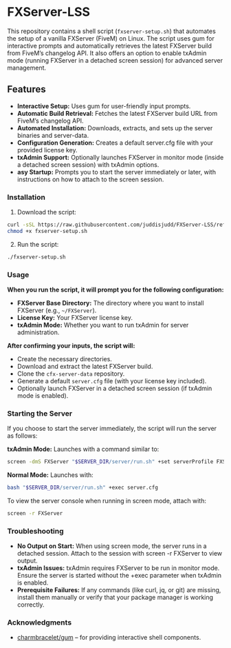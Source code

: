 # FXServer-LSS
This repository contains a shell script (`fxserver-setup.sh`) that automates the setup of a vanilla FXServer (FiveM) on Linux. The script uses gum for interactive prompts and automatically retrieves the latest FXServer build from FiveM’s changelog API. It also offers an option to enable txAdmin mode (running FXServer in a detached screen session) for advanced server management.

## Features
- **Interactive Setup:** Uses gum for user-friendly input prompts.
- **Automatic Build Retrieval:** Fetches the latest FXServer build URL from FiveM’s changelog API.
- **Automated Installation:** Downloads, extracts, and sets up the server binaries and server-data.
- **Configuration Generation:** Creates a default server.cfg file with your provided license key.
- **txAdmin Support:** Optionally launches FXServer in monitor mode (inside a detached screen session) with txAdmin options.
- **asy Startup:** Prompts you to start the server immediately or later, with instructions on how to attach to the screen session.

### Installation
1. Download the script:
```bash
curl -sSL https://raw.githubusercontent.com/juddisjudd/FXServer-LSS/refs/heads/main/fxserver-setup.sh -o fxserver-setup.sh
chmod +x fxserver-setup.sh
```
2. Run the script:
```bash
./fxserver-setup.sh
```

### Usage
**When you run the script, it will prompt you for the following configuration:**
- **FXServer Base Directory:** The directory where you want to install FXServer (e.g., `~/FXServer`).
- **License Key:** Your FXServer license key.
- **txAdmin Mode:** Whether you want to run txAdmin for server administration.

**After confirming your inputs, the script will:**
- Create the necessary directories.
- Download and extract the latest FXServer build.
- Clone the `cfx-server-data` repository.
- Generate a default `server.cfg` file (with your license key included).
- Optionally launch FXServer in a detached screen session (if txAdmin mode is enabled).

### Starting the Server
If you choose to start the server immediately, the script will run the server as follows:

**txAdmin Mode:** Launches with a command similar to:
```bash
screen -dmS FXServer "$SERVER_DIR/server/run.sh" +set serverProfile FXServer +set txAdminPort 40121
```
**Normal Mode:** Launches with:
```bash
bash "$SERVER_DIR/server/run.sh" +exec server.cfg
```

To view the server console when running in screen mode, attach with:
```bash
screen -r FXServer
```

### Troubleshooting
- **No Output on Start:** When using screen mode, the server runs in a detached session. Attach to the session with screen -r FXServer to view output.
- **txAdmin Issues:** txAdmin requires FXServer to be run in monitor mode. Ensure the server is started without the +exec parameter when txAdmin is enabled.
- **Prerequisite Failures:** If any commands (like curl, jq, or git) are missing, install them manually or verify that your package manager is working correctly.

### Acknowledgments
- [charmbracelet/gum](https://github.com/charmbracelet/gum) – for providing interactive shell components.